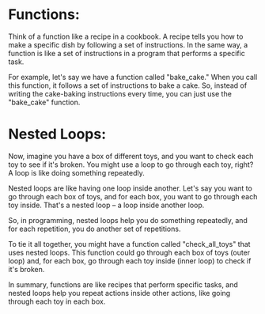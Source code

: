 # Functions:

Think of a function like a recipe in a cookbook. A recipe tells you how to make a specific dish by following a set of instructions. In the same way, a function is like a set of instructions in a program that performs a specific task.

For example, let's say we have a function called "bake_cake." When you call this function, it follows a set of instructions to bake a cake. So, instead of writing the cake-baking instructions every time, you can just use the "bake_cake" function.

# Nested Loops:
Now, imagine you have a box of different toys, and you want to check each toy to see if it's broken. You might use a loop to go through each toy, right? A loop is like doing something repeatedly.

Nested loops are like having one loop inside another. Let's say you want to go through each box of toys, and for each box, you want to go through each toy inside. That's a nested loop – a loop inside another loop.

So, in programming, nested loops help you do something repeatedly, and for each repetition, you do another set of repetitions.

To tie it all together, you might have a function called "check_all_toys" that uses nested loops. This function could go through each box of toys (outer loop) and, for each box, go through each toy inside (inner loop) to check if it's broken.

In summary, functions are like recipes that perform specific tasks, and nested loops help you repeat actions inside other actions, like going through each toy in each box.
